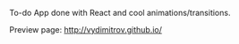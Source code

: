 To-do App done with React and cool animations/transitions. 

Preview page: http://vydimitrov.github.io/
